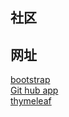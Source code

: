 ## 社区
## 网址
[bootstrap](https://v3.bootcss.com/components/#navbar)  
[Git hub app](https://developer.github.com/apps/building-oauth-apps/creating-an-oauth-app/)  
[thymeleaf](https://www.thymeleaf.org/doc/tutorials/3.0/usingthymeleaf.html)  